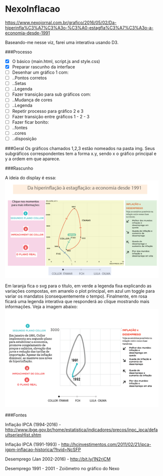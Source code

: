 # NexoInflacao

https://www.nexojornal.com.br/grafico/2016/05/02/Da-hiperinfla%C3%A7%C3%A3o-%C3%A0-estagfla%C3%A7%C3%A3o-a-economia-desde-1991

Baseando-me nesse viz, farei uma interativa usando D3.

###Processo
- [x] O básico (main.html, script.js and style.css)
- [x] Preparar rascunho da interface
- [ ] Desenhar um gráfico 1 com:
- [ ] ..Pontos corretos
- [ ] ..Setas
- [ ] ..Legenda
- [ ] Fazer transição para sub gráficos com:
- [ ] ..Mudança de cores
- [ ] ..Legenda
- [ ] Repetir processo para gráfico 2 e 3
- [ ] Fazer transição entre gráficos 1 - 2 - 3
- [ ] Fazer ficar bonito:
- [ ] ..fontes
- [ ] ..cores
- [ ] ..disposição

###Geral
Os gráficos chamados 1,2,3 estão nomeados na pasta img. Seus subgráficos correspondentes tem a forma x.y, sendo x o gráfico principal e y a ordem em que aparece. 

###Rascunho

A ideia do display é essa:
![display main](https://github.com/JoaoCarabetta/NexoInflacao/blob/master/rascunho/rascunho-js.png?raw=true)

Em laranja fica o svg para o título, em verde a legenda fixa explicando as variações compostas, em amarelo o plot principal, em azul um toggle para variar os mandatos (consequentemente o tempo). Finalmente, em rosa ficará uma legenda interativa que responderá ao clique mostrando mais informações. Veja a imagem abaixo:
![display legenda](https://github.com/JoaoCarabetta/NexoInflacao/blob/master/rascunho/rascunho-02.png?raw=true)

###Fontes

Inflação IPCA (1994-2016) - http://www.ibge.gov.br/home/estatistica/indicadores/precos/inpc_ipca/defaultseriesHist.shtm

Inflação IPCA (1991-1993) -  http://hcinvestimentos.com/2011/02/21/ipca-igpm-inflacao-historica/?hvid=NcSFP

Desemprego (Jan 2002-2016) - http://bit.ly/1N2rjCM

Desemprego 1991 - 2001 - Zoiômetro no gráfico do Nexo
